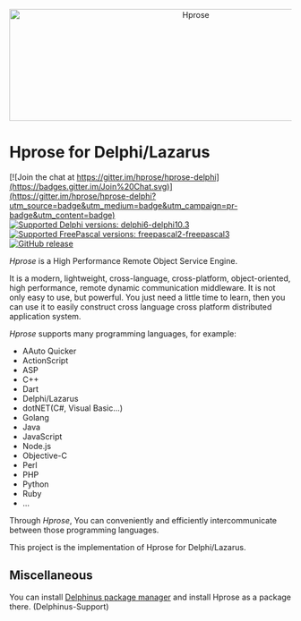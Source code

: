 <p align="center"><img src="http://hprose.com/banner.@2x.png" alt="Hprose" title="Hprose" width="650" height="200" /></p>

# Hprose for Delphi/Lazarus

[![Join the chat at https://gitter.im/hprose/hprose-delphi](https://badges.gitter.im/Join%20Chat.svg)](https://gitter.im/hprose/hprose-delphi?utm_source=badge&utm_medium=badge&utm_campaign=pr-badge&utm_content=badge)
[![Supported Delphi versions: delphi6-delphi10.3](https://img.shields.io/badge/delphi-6~10.3-blue.svg) ![Supported FreePascal versions: freepascal2-freepascal3](https://img.shields.io/badge/freepascal-2~3-blue.svg)](https://github.com/hprose/hprose-delphi) [![GitHub release](https://img.shields.io/github/release/hprose/hprose-delphi.svg)](https://github.com/hprose/hprose-delphi/releases)

*Hprose* is a High Performance Remote Object Service Engine.

It is a modern, lightweight, cross-language, cross-platform, object-oriented, high performance, remote dynamic communication middleware. It is not only easy to use, but powerful. You just need a little time to learn, then you can use it to easily construct cross language cross platform distributed application system.

*Hprose* supports many programming languages, for example:

* AAuto Quicker
* ActionScript
* ASP
* C++
* Dart
* Delphi/Lazarus
* dotNET(C#, Visual Basic...)
* Golang
* Java
* JavaScript
* Node.js
* Objective-C
* Perl
* PHP
* Python
* Ruby
* ...

Through *Hprose*, You can conveniently and efficiently intercommunicate between those programming languages.

This project is the implementation of Hprose for Delphi/Lazarus.

## Miscellaneous
You can install [Delphinus package manager](https://github.com/Memnarch/Delphinus/wiki/Installing-Delphinus) and install Hprose as a package there. (Delphinus-Support)
